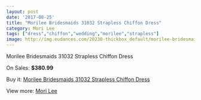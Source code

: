 ```yaml
---
layout: post
date: '2017-08-25'
title: "Morilee Bridesmaids 31032 Strapless Chiffon Dress"
category: Mori Lee
tags: ["dress","chiffon","wedding","morilee","strapless"]
image: http://img.eudances.com/20230-thickbox_default/morilee-bridesmaids-31032-strapless-chiffon-dress.jpg
---
```

Morilee Bridesmaids 31032 Strapless Chiffon Dress

On Sales: **$380.99**
<a href="https://www.eudances.com/en/mori-lee/6062-morilee-bridesmaids-31032-strapless-chiffon-dress.html"><amp-img layout="responsive" width="600" height="600" src="//img.eudances.com/20230-thickbox_default/morilee-bridesmaids-31032-strapless-chiffon-dress.jpg" alt="Morilee Bridesmaids 31032 Strapless Chiffon Dress 0" /></a>
<a href="https://www.eudances.com/en/mori-lee/6062-morilee-bridesmaids-31032-strapless-chiffon-dress.html"><amp-img layout="responsive" width="600" height="600" src="//img.eudances.com/20233-thickbox_default/morilee-bridesmaids-31032-strapless-chiffon-dress.jpg" alt="Morilee Bridesmaids 31032 Strapless Chiffon Dress 1" /></a>
<a href="https://www.eudances.com/en/mori-lee/6062-morilee-bridesmaids-31032-strapless-chiffon-dress.html"><amp-img layout="responsive" width="600" height="600" src="//img.eudances.com/20232-thickbox_default/morilee-bridesmaids-31032-strapless-chiffon-dress.jpg" alt="Morilee Bridesmaids 31032 Strapless Chiffon Dress 2" /></a>
<a href="https://www.eudances.com/en/mori-lee/6062-morilee-bridesmaids-31032-strapless-chiffon-dress.html"><amp-img layout="responsive" width="600" height="600" src="//img.eudances.com/20231-thickbox_default/morilee-bridesmaids-31032-strapless-chiffon-dress.jpg" alt="Morilee Bridesmaids 31032 Strapless Chiffon Dress 3" /></a>

Buy it: [Morilee Bridesmaids 31032 Strapless Chiffon Dress](https://www.eudances.com/en/mori-lee/6062-morilee-bridesmaids-31032-strapless-chiffon-dress.html "Morilee Bridesmaids 31032 Strapless Chiffon Dress")

View more: [Mori Lee](https://www.eudances.com/en/65-mori-lee "Mori Lee")